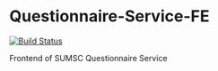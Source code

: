 # Questionnaire-Service-FE

[![Build Status](https://dev.azure.com/taojiachun31/taojiachun31/_apis/build/status/SUMSC.eForm-FE?branchName=master)](https://dev.azure.com/taojiachun31/taojiachun31/_build/latest?definitionId=1&branchName=master)

Frontend of SUMSC Questionnaire Service
